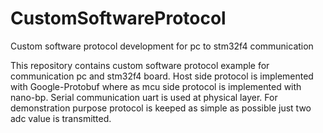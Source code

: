 # CustomSoftwareProtocol
Custom software protocol development for pc to stm32f4 communication

This repository contains custom software protocol example for communication pc and stm32f4 board. Host side protocol is implemented with Google-Protobuf where as mcu side protocol is implemented with nano-bp. Serial communication uart is used at physical layer. For demonstration purpose protocol is keeped as simple as possible just two adc value is transmitted.

